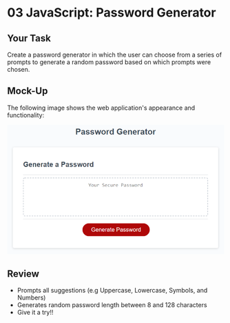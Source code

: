 # 03 JavaScript: Password Generator

## Your Task

Create a password generator in which the user can choose from a series of prompts to generate a random password based on which prompts were chosen.

## Mock-Up

The following image shows the web application's appearance and functionality:

![The Password Generator application displays a red button to "Generate Password".](./Assets/03-javascript-homework-demo.png)


## Review
- Prompts all suggestions (e.g Uppercase, Lowercase, Symbols, and Numbers)
- Generates random password length between 8 and 128 characters
- Give it a try!!


